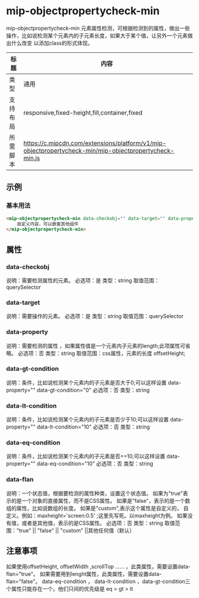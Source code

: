 # mip-objectpropertycheck-min

mip-objectpropertycheck-min 元素属性检测，可根据检测到的属性，做出一些操作，比如说检测某个元素内的子元素长度，如果大于某个值，让另外一个元素做出什么改变  以添加class的形式体现。

标题|内容
----|----
类型|通用
支持布局|responsive,fixed-height,fill,container,fixed
所需脚本|https://c.mipcdn.com/extensions/platform/v1/mip-objectpropertycheck-min/mip-objectpropertycheck-min.js

## 示例

### 基本用法
```html
<mip-objectpropertycheck-min data-checkobj="" data-target="" data-property="" data-eq-condition=""  data-flan="" >
    自定义内容，可以嵌套其他组件
</mip-objectpropertycheck-min>
```

## 属性

### data-checkobj

说明：需要检测属性的元素。
必选项：是
类型：string
取值范围：querySelector


### data-target

说明：需要操作的元素。
必选项：是
类型：string
取值范围：querySelector



### data-property

说明：需要检测的属性 ，如果属性值是一个元素内子元素的length;此项属性可省略。
必选项：否 
类型：string
取值范围：css属性，元素的长度 offsetHeight;

### data-gt-condition

说明：条件，比如说检测某个元素内的子元素是否大于0;可以这样设置 data-property="" data-gt-condition="0"
必选项：否
类型：string


### data-lt-condition

说明：条件，比如说检测某个元素内的子元素是否少于10;可以这样设置 data-property="" data-lt-condition="10"
必选项：否
类型：string



### data-eq-condition

说明：条件，比如说检测某个元素内的子元素是否==10;可以这样设置 data-property="" data-eq-condition="10"
必选项：否
类型：string


### data-flan
说明：一个状态值，根据要检测的属性种类，设置这个状态值。
如果为"true"表示的是一个对象的直接属性，而不是CSS属性。
如果是"false"，表示的是一个数组的属性，比如说数组的长度。
如果是"custom",表示这个属性是自定义的， 自定义。例如：maxheight='screen:0.5' ;这里先写死。以maxheight为例。
如果没有值，或者是其他值，表示的是CSS属性。
必选项：否
类型：string
取值范围："true" || "false" || "custom" ||其他任何值（默认）





## 注意事项
如果使用offsetHeight, offsetWidth ,scrollTop …… ，此类属性，需要设置data-flan="true"。
如果需要用到lenght属性，此类属性，需要设置data-flan="false"。
data-eq-condition ， data-lt-condition ，data-gt-condition三个属性只能存在一个。他们只间的优先级是 eq > gt > lt 